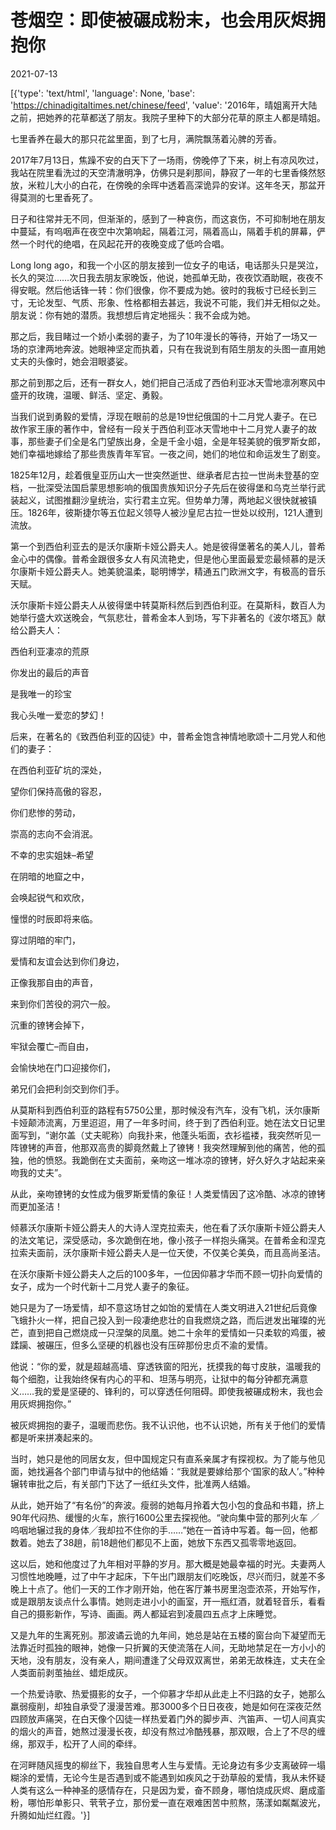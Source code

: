# 苍烟空：即使被碾成粉末，也会用灰烬拥抱你

2021-07-13

[{'type': 'text/html', 'language': None, 'base': 'https://chinadigitaltimes.net/chinese/feed', 'value': '2016年，晴姐离开大陆之前，把她养的花草都送了朋友。我院子里种下的大部分花草的原主人都是晴姐。

七里香养在最大的那只花盆里面，到了七月，满院飘荡着沁脾的芳香。

2017年7月13日，焦躁不安的白天下了一场雨，傍晚停了下来，树上有凉风吹过，我站在院里看洗过的天空清澈明净，仿佛只是刹那间，静寂了一年的七里香倏然怒放，米粒儿大小的白花，在傍晚的余晖中透着高深诡异的安详。这年冬天，那盆开得莫测的七里香死了。

日子和往常并无不同，但渐渐的，感到了一种哀伤，而这哀伤，不可抑制地在朋友中蔓延，有呜咽声在夜空中次第响起，隔着江河，隔着高山，隔着手机的屏幕，俨然一个时代的绝唱，在风起花开的夜晚变成了低吟合唱。

Long long ago，和我一个小区的朋友接到一位女子的电话，电话那头只是哭泣，长久的哭泣……次日我去朋友家晚饭，他说，她孤单无助，夜夜饮酒助眠，夜夜不得安眠。然后他话锋一转：你们很像，你不要成为她。彼时的我板寸已经长到三寸，无论发型、气质、形象、性格都相去甚远，我说不可能，我们并无相似之处。朋友说：你有她的潜质。我想想后肯定地摇头：我不会成为她。

那之后，我目睹过一个娇小柔弱的妻子，为了10年漫长的等待，开始了一场又一场的京津两地奔波。她眼神坚定而执着，只有在我说到有陌生朋友的头图一直用她丈夫的头像时，她会泪眼婆娑。

那之前到那之后，还有一群女人，她们把自己活成了西伯利亚冰天雪地凛冽寒风中盛开的玫瑰，温暖、鲜活、坚定、勇毅。

当我们说到勇毅的爱情，浮现在眼前的总是19世纪俄国的十二月党人妻子。在已故作家王康的著作中，曾经有一段关于西伯利亚冰天雪地中十二月党人妻子的故事，那些妻子们全是名门望族出身，全是千金小姐，全是年轻美貌的俄罗斯女郎，她们幸福地嫁给了那些贵族青年军官。一夜之间，她们的地位和命运发生了剧变。

1825年12月，趁着俄皇亚历山大一世突然逝世、继承者尼古拉一世尚未登基的空档，一批深受法国启蒙思想影响的俄国贵族知识分子先后在彼得堡和乌克兰举行武装起义，试图推翻沙皇统治，实行君主立宪。但势单力薄，两地起义很快就被镇压。1826年，彼斯捷尔等五位起义领导人被沙皇尼古拉一世处以绞刑，121人遭到流放。

第一个到西伯利亚去的是沃尔康斯卡娅公爵夫人。她是彼得堡著名的美人儿，普希金心中的偶像。普希金跟很多女人有风流艳史，但是他心里面最爱恋最倾慕的是沃尔康斯卡娅公爵夫人。她美貌温柔，聪明博学，精通五门欧洲文字，有极高的音乐天赋。

沃尔康斯卡娅公爵夫人从彼得堡中转莫斯科然后到西伯利亚。在莫斯科，数百人为她举行盛大欢送晚会，气氛悲壮，普希金本人到场，写下非著名的《波尔塔瓦》献给公爵夫人：

西伯利亚凄凉的荒原

你发出的最后的声音

是我唯一的珍宝

我心头唯一爱恋的梦幻！

后来，在著名的《致西伯利亚的囚徒》中，普希金饱含神情地歌颂十二月党人和他们的妻子：

在西伯利亚矿坑的深处，

望你们保持高傲的容忍，

你们悲惨的劳动，

崇高的志向不会消泯。

不幸的忠实姐妹&#8211;希望

在阴暗的地窟之中，

会唤起锐气和欢欣，

憧憬的时辰即将来临。

穿过阴暗的牢门，

爱情和友谊会达到你们身边，

正像我那自由的声音，

来到你们苦役的洞穴一般。

沉重的镣铐会掉下，

牢狱会覆亡&#8211;而自由，

会愉快地在门口迎接你们，

弟兄们会把利剑交到你们手。

从莫斯科到西伯利亚的路程有5750公里，那时候没有汽车，没有飞机，沃尔康斯卡娅颠沛流离，万里迢迢，用了一年多时间，终于到了西伯利亚。她在法文日记里面写到，“谢尔盖（丈夫昵称）向我扑来，他蓬头垢面，衣衫褴褛，我突然听见一阵镣铐的声音，他那双高贵的脚竟然戴上了镣铐！我突然理解到他的痛苦，他的孤独，他的愤怒。我跪倒在丈夫面前，亲吻这一堆冰凉的镣铐，好久好久才站起来亲吻我的丈夫”。

从此，亲吻镣铐的女性成为俄罗斯爱情的象征！人类爱情因了这冷酷、冰凉的镣铐而更加圣洁！

倾慕沃尔康斯卡娅公爵夫人的大诗人涅克拉索夫，他在看了沃尔康斯卡娅公爵夫人的法文笔记，深受感动，多次跪倒在地，像小孩子一样抱头痛哭。在普希金和涅克拉索夫面前，沃尔康斯卡娅公爵夫人是一位天使，不仅美仑美奂，而且高尚圣洁。

在沃尔康斯卡娅公爵夫人之后的100多年，一位因仰慕才华而不顾一切扑向爱情的女子，成为一个时代新十二月党人妻子的象征。

她只是为了一场爱情，却不意这场甘之如饴的爱情在人类文明进入21世纪后竟像飞蛾扑火一样，把自己投入到一段凄绝悲壮的自我燃烧之路，而后迸发出璀璨的光芒，直到把自己燃烧成一只涅槃的凤凰。她二十余年的爱情如一只柔软的鸡蛋，被蹂躏、被碾压，但多么坚硬的机器也没有压碎那份忠贞不渝的爱情。

他说：“你的爱，就是超越高墙、穿透铁窗的阳光，抚摸我的每寸皮肤，温暖我的每个细胞，让我始终保有内心的平和、坦荡与明亮，让狱中的每分钟都充满意义……我的爱是坚硬的、锋利的，可以穿透任何阻碍。即使我被碾成粉末，我也会用灰烬拥抱你。”

被灰烬拥抱的妻子，温暖而悲伤。我不认识他，也不认识她，所有关于他们的爱情都是听来拼凑起来的。

当时，她只是他的同居女友，但中国规定只有直系亲属才有探视权。为了能与他见面，她找遍各个部门申请与狱中的他结婚：“我就是要嫁给那个‘国家的敌人’。”种种辗转审批之后，有关部门下达了一纸红头文件，批准两人结婚。

从此，她开始了“有名份”的奔波。瘦弱的她每月拎着大包小包的食品和书籍，挤上90年代闷热、缓慢的火车，旅行1600公里去探视他。“驶向集中营的那列火车 ╱呜咽地辗过我的身体╱我却拉不住你的手……”她在一首诗中写着。每一回，他都数着。她去了38趟，前18趟他们都见不上面，她放下东西又孤零零地返回。

这以后，她和他度过了九年相对平静的岁月。那大概是她最幸福的时光。夫妻两人习惯性地晚睡，过了中午才起床，下午出门跟朋友们吃晚饭，尽兴而归，就差不多晚上十点了。他们一天的工作才刚开始，他在客厅兼书房里泡壶浓茶，开始写作，或是跟朋友谈点什么事情。她则走进小小的画室，开一瓶红酒，就着轻音乐，看看自己的摄影新作，写诗、画画。两人都延宕到凌晨四五点才上床睡觉。

又是九年的生离死别。那波谲云诡的九年间，她总是站在五楼的窗台向下凝望而无法靠近时孤独的眼神，她像一只折翼的天使流落在人间，无助地禁足在一方小小的天地，没有朋友，没有亲人，期间遭逢了父母双双离世，弟弟无故株连，丈夫在全人类面前剥茧抽丝、蜡炬成灰。

一个热爱诗歌、热爱摄影的女子，一个仰慕才华却从此走上不归路的女子，她那么羸弱瘦削，却独自承受了漫漫苦难。那3000多个日日夜夜，她是如何在深夜茫然四顾放声痛哭，在白天像个囚徒一样热爱着门外的脚步声、汽笛声、一切人间真实的烟火的声音，她熬过漫漫长夜，却没有熬过冷酷残暴，那双眼，合上了不尽的缠绵，那双手，松开了人间的牵绊。

在河畔随风摇曳的柳丝下，我独自思考人生与爱情。无论身边有多少支离破碎一塌糊涂的爱情，无论今生是否遇到或不能遇到如疾风之于劲草般的爱情，我从未怀疑人类有这么一种神圣的感情存在，只是因为爱，奋不顾身，哪怕烧成灰烬、磨成齑粉，哪怕形单影只、茕茕孑立，那份爱一直在艰难困苦中煎熬，荡漾如粼粼波光，升腾如灿烂红霞。'}]